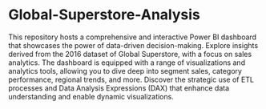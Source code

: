 # Global-Superstore-Analysis
This repository hosts a comprehensive and interactive Power BI dashboard that showcases the power of data-driven decision-making. Explore insights derived from the 2016 dataset of Global Superstore, with a focus on sales analytics. The dashboard is equipped with a range of visualizations and analytics tools, allowing you to dive deep into segment sales, category performance, regional trends, and more. Discover the strategic use of ETL processes and Data Analysis Expressions (DAX) that enhance data understanding and enable dynamic visualizations. 
